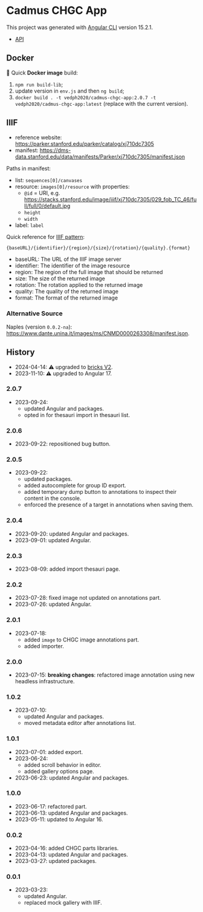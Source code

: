 # Cadmus CHGC App

This project was generated with [Angular CLI](https://github.com/angular/angular-cli) version 15.2.1.

- [API](https://github.com/vedph/cadmus-chgc-api)

## Docker

🐋 Quick **Docker image** build:

1. `npm run build-lib`;
2. update version in `env.js` and then `ng build`;
3. `docker build . -t vedph2020/cadmus-chgc-app:2.0.7 -t vedph2020/cadmus-chgc-app:latest` (replace with the current version).

## IIIF

- reference website: <https://parker.stanford.edu/parker/catalog/xj710dc7305>
- manifest: <https://dms-data.stanford.edu/data/manifests/Parker/xj710dc7305/manifest.json>

Paths in manifest:

- list: `sequences[0]/canvases`
- resource: `images[0]/resource` with properties:
  - `@id` = URI, e.g. <https://stacks.stanford.edu/image/iiif/xj710dc7305/029_fob_TC_46/full/full/0/default.jpg>
  - `height`
  - `width`
- label: `label`

Quick reference for [IIIF pattern](https://iiif.io/api/image/3.0/#image-request-uri-syntax):

```txt
{baseURL}/{identifier}/{region}/{size}/{rotation}/{quality}.{format}
```

- baseURL: The URL of the IIIF image server
- identifier: The identifier of the image resource
- region: The region of the full image that should be returned
- size: The size of the returned image
- rotation: The rotation applied to the returned image
- quality: The quality of the returned image
- format: The format of the returned image

### Alternative Source

Naples (version `0.0.2-na`): <https://www.dante.unina.it/images/ms/CNMD0000263308/manifest.json>.

## History

- 2024-04-14: ⚠️ upgraded to [bricks V2](https://github.com/vedph/cadmus-bricks-shell-v2).
- 2023-11-10: ⚠️ upgraded to Angular 17.

### 2.0.7

- 2023-09-24:
  - updated Angular and packages.
  - opted in for thesauri import in thesauri list.

### 2.0.6

- 2023-09-22: repositioned bug button.

### 2.0.5

- 2023-09-22:
  - updated packages.
  - added autocomplete for group ID export.
  - added temporary dump button to annotations to inspect their content in the console.
  - enforced the presence of a target in annotations when saving them.

### 2.0.4

- 2023-09-20: updated Angular and packages.
- 2023-09-01: updated Angular.

### 2.0.3

- 2023-08-09: added import thesauri page.

### 2.0.2

- 2023-07-28: fixed image not updated on annotations part.
- 2023-07-26: updated Angular.

### 2.0.1

- 2023-07-18:
  - added `image` to CHGC image annotations part.
  - added importer.

### 2.0.0

- 2023-07-15: **breaking changes**: refactored image annotation using new headless infrastructure.

### 1.0.2

- 2023-07-10:
  - updated Angular and packages.
  - moved metadata editor after annotations list.

### 1.0.1

- 2023-07-01: added export.
- 2023-06-24:
  - added scroll behavior in editor.
  - added gallery options page.
- 2023-06-23: updated Angular and packages.

### 1.0.0

- 2023-06-17: refactored part.
- 2023-06-13: updated Angular and packages.
- 2023-05-11: updated to Angular 16.

### 0.0.2

- 2023-04-16: added CHGC parts libraries.
- 2023-04-13: updated Angular and packages.
- 2023-03-27: updated packages.

### 0.0.1

- 2023-03-23:
  - updated Angular.
  - replaced mock gallery with IIIF.
